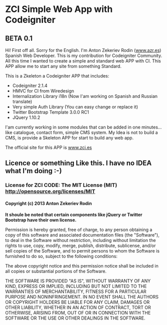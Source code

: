 <h1>ZCI Simple Web App with Codeigniter</h1>
<h2>BETA 0.1</h2>

Hi! First off all. Sorry for the English. I'm Anton Zekeriev Rodin (www.azr.es) Spanish Web Developer. This is my contribution
for Codeigniter Community. All this time I wanted to create a simple and standard web APP with CI. This APP allow me to start any
site from something Standard.

This is a Zkeleton a Codeigniter APP that includes:

<ul>
<li>Codeigniter 2.1.4</li>
<li>HMVC for CI from Wiredesign</li>
<li>Internalization Library i18n (Now I'am working on Spanish and Russian translate)</li>
<li>Very simple Auth Library (You can easy change or replace it)</li>
<li>Twitter Bootstrap Template 3.0.0 RC1</li>
<li>JQuery 1.10.2</li>
</ul>

I'am currently working in some modules that can be added in one minutes... like catalogue, contact form, simple CMS system.
My Idea is not to build a CMS, is provide a Skeleton APP for start to build any web app.

The official site for this APP is <a href="http://www.zci.es">www.zci.es</a>

<h2>Licence or something Like this. I have no IDEA what I'm doing :-)</h2>
<h3>License for ZCI CODE: The MIT License (MIT) <a href="http://opensource.org/licenses/MIT">http://opensource.org/licenses/MIT</a></h3>
<h4>Copyright (c) 2013 Anton Zekeriev Rodin</h4>

<strong>It shoule be noted that certain components like jQuery or Twitter Bootstrap have their own license.</strong>

Permission is hereby granted, free of charge, to any person obtaining a copy
of this software and associated documentation files (the "Software"), to deal
in the Software without restriction, including without limitation the rights
to use, copy, modify, merge, publish, distribute, sublicense, and/or sell
copies of the Software, and to permit persons to whom the Software is
furnished to do so, subject to the following conditions:

The above copyright notice and this permission notice shall be included in
all copies or substantial portions of the Software.

THE SOFTWARE IS PROVIDED "AS IS", WITHOUT WARRANTY OF ANY KIND, EXPRESS OR
IMPLIED, INCLUDING BUT NOT LIMITED TO THE WARRANTIES OF MERCHANTABILITY,
FITNESS FOR A PARTICULAR PURPOSE AND NONINFRINGEMENT. IN NO EVENT SHALL THE
AUTHORS OR COPYRIGHT HOLDERS BE LIABLE FOR ANY CLAIM, DAMAGES OR OTHER
LIABILITY, WHETHER IN AN ACTION OF CONTRACT, TORT OR OTHERWISE, ARISING FROM,
OUT OF OR IN CONNECTION WITH THE SOFTWARE OR THE USE OR OTHER DEALINGS IN
THE SOFTWARE.